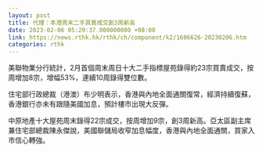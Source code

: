 ```yaml
---
layout: post
title: 代理：本港周末二手買賣成交創3周新高
date: 2023-02-06 05:29:37.000000000 +08:00
link: https://news.rthk.hk/rthk/ch/component/k2/1686626-20230206.htm
categories: rthk
---
```


美聯物業分行統計，2月首個周末周日十大二手指標屋苑錄得約23宗買賣成交，按周增加8宗，增幅53%，連續10周錄得雙位數。

住宅部行政總裁（港澳）布少明表示，香港與內地全面通關復常，經濟持續復蘇，香港銀行亦未有跟隨美國加息，預計樓市出現大反彈。

中原地產十大屋苑周末錄得22宗成交，按周增加9宗，創3周新高。亞太區副主席兼住宅部總裁陳永傑說，美國聯儲局收窄加息幅度，香港與內地全面通關，買家入市信心轉強。
